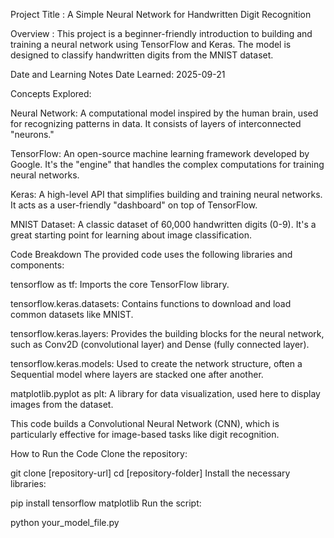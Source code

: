 Project Title :
A Simple Neural Network for Handwritten Digit Recognition

Overview :
This project is a beginner-friendly introduction to building and training a neural network using TensorFlow and Keras. The model is designed to classify handwritten digits from the MNIST dataset.

Date and Learning Notes
Date Learned: 2025-09-21

Concepts Explored:

Neural Network: A computational model inspired by the human brain, used for recognizing patterns in data. It consists of layers of interconnected "neurons."

TensorFlow: An open-source machine learning framework developed by Google. It's the "engine" that handles the complex computations for training neural networks.

Keras: A high-level API that simplifies building and training neural networks. It acts as a user-friendly "dashboard" on top of TensorFlow.

MNIST Dataset: A classic dataset of 60,000 handwritten digits (0-9). It's a great starting point for learning about image classification.

Code Breakdown
The provided code uses the following libraries and components:

tensorflow as tf: Imports the core TensorFlow library.

tensorflow.keras.datasets: Contains functions to download and load common datasets like MNIST.

tensorflow.keras.layers: Provides the building blocks for the neural network, such as Conv2D (convolutional layer) and Dense (fully connected layer).

tensorflow.keras.models: Used to create the network structure, often a Sequential model where layers are stacked one after another.

matplotlib.pyplot as plt: A library for data visualization, used here to display images from the dataset.

This code builds a Convolutional Neural Network (CNN), which is particularly effective for image-based tasks like digit recognition.

How to Run the Code
Clone the repository:

git clone [repository-url]
cd [repository-folder]
Install the necessary libraries:

pip install tensorflow matplotlib
Run the script:

python your_model_file.py
